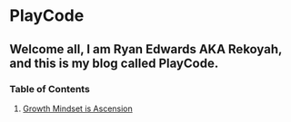# **PlayCode**

## Welcome all, I am Ryan Edwards AKA Rekoyah, and this is my blog called PlayCode.

### Table of Contents
1. [Growth Mindset is Ascension](Ascension.md)
